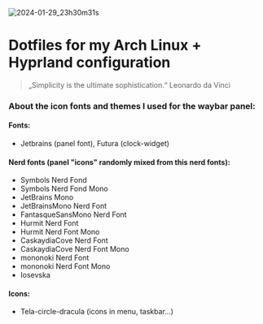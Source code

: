 ![2024-01-29_23h30m31s](https://github.com/avnibilgin/dotfiles/assets/46962320/66fc3674-341a-47a3-a9d1-a40d0490e956)

# Dotfiles for my Arch Linux + Hyprland configuration


> „Simplicity is the ultimate sophistication.“
>                                    Leonardo da Vinci

### About the icon fonts and themes I used for the waybar panel:

#### Fonts:
- Jetbrains (panel font), Futura (clock-widget)

#### Nerd fonts (panel "icons" randomly mixed from this  nerd fonts):

- Symbols Nerd Fond
- Symbols Nerd Fond Mono
- JetBrains Mono
- JetBrainsMono Nerd Font
- FantasqueSansMono Nerd Font
- Hurmit Nerd Font
- Hurmit Nerd Font Mono
- CaskaydiaCove Nerd Font
- CaskaydiaCove Nerd Font Mono
- mononoki Nerd Font
- mononoki Nerd Font Mono
- Iosevska

#### Icons:
- Tela-circle-dracula (icons in menu, taskbar...)

